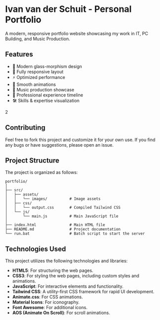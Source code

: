 # Ivan van der Schuit - Personal Portfolio

A modern, responsive portfolio website showcasing my work in IT, PC Building, and Music Production.

## Features

- 🎨 Modern glass-morphism design
- 📱 Fully responsive layout
- ⚡ Optimized performance
- 🌟 Smooth animations
- 🎵 Music production showcase
- 💼 Professional experience timeline
- 🛠 Skills & expertise visualization

2

## Contributing

Feel free to fork this project and customize it for your own use. If you find any bugs or have suggestions, please open an issue.


## Project Structure

The project is organized as follows:

```
portfolio/
│
├── src/
│   ├── assets/
│   │   └── images/          # Image assets
│   ├── css/
│   │   └── output.css       # Compiled Tailwind CSS
│   └── js/
│       └── main.js          # Main JavaScript file
│
├── index.html               # Main HTML file
├── README.md                # Project documentation
└── run.bat                  # Batch script to start the server
```

## Technologies Used

This project utilizes the following technologies and libraries:

- **HTML5**: For structuring the web pages.
- **CSS3**: For styling the web pages, including custom styles and animations.
- **JavaScript**: For interactive elements and functionality.
- **Tailwind CSS**: A utility-first CSS framework for rapid UI development.
- **Animate.css**: For CSS animations.
- **Material Icons**: For iconography.
- **Font Awesome**: For additional icons.
- **AOS (Animate On Scroll)**: For scroll animations.
